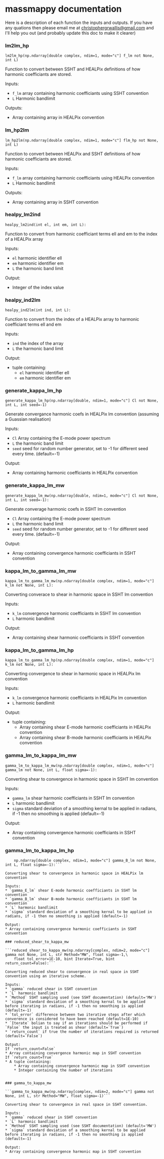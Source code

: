 # massmappy documentation

Here is a description of each function the inputs and outputs. If you have any quations then please email me at christophergrwallis@gmail.com and I'll help you out (and probably update this doc to make it clearer)

### lm2lm_hp

```lm2lm_hp(np.ndarray[double complex, ndim=1, mode="c"] f_lm not None, int L)```

Function to convert between SSHT and HEALPix definitions of how harmonic coefficiants are stored.

Inputs:
* `f_lm` array containing harmonic coefficiants using SSHT convention
* `L` Harmonic bandlimit

Outputs:
* Array containing array in HEALPix convention


### lm_hp2lm

```lm_hp2lm(np.ndarray[double complex, ndim=1, mode="c"] flm_hp not None, int L)```

Function to convert between HEALPix and SSHT definitions of how harmonic coefficiants are stored.

Inputs:
* `f_lm` array containing harmonic coefficiants using HEALPix convention
* `L` Harmonic bandlimit

Outputs:
* Array containing array in SSHT convention

### healpy_lm2ind

```healpy_lm2ind(int el, int em, int L):```

Function to convert from harmonic coefficiant terms ell and em to the index of a HEALPix array

Inputs:
* `el` harmonic identifier ell
* `em` harmonic identifier em
* `L` the harmonic band limit

Output:
* Integer of the index value

### healpy_ind2lm

```healpy_ind2lm(int ind, int L):```

Function to convert from the index of a HEALPix array to harmonic coefficiant terms ell and em 

Inputs:
* `ind` the index of the array
* `L` the harmonic band limit

Output:
* tuple containing:
    * `el` harmonic identifier ell
    * `em` harmonic identifier em


### generate_kappa_lm_hp

```generate_kappa_lm_hp(np.ndarray[double, ndim=1, mode="c"] Cl not None, int L, int seed=-1)```

Generate convergance harmonic coefs in HEALPix lm convention (assuming a Guassian realisation)

Inputs:
* `Cl` Array containing the E-mode power spectrum
* `L` the harmonic band limit
* `seed` seed for random number generator, set to -1 for different seed every time. (default=-1)
    
Output:
* Array containing harmonic coefficiants in HEALPix convention

### generate_kappa_lm_mw

```generate_kappa_lm_mw(np.ndarray[double, ndim=1, mode="c"] Cl not None, int L, int seed=-1):```

Generate converage harmonic coefs in SSHT lm convention


* `Cl` Array containing the E-mode power spectrum
* `L` the harmonic band limit
* `seed` seed for random number generator, set to -1 for different seed every time. (default=-1)
    
Output:
* Array containing convergence harmonic coefficiants in SSHT convention

### kappa_lm_to_gamma_lm_mw

```kappa_lm_to_gamma_lm_mw(np.ndarray[double complex, ndim=1, mode="c"] k_lm not None, int L):```

Converting converace to shear in harmonic space in SSHT lm convention

Inputs:
* `k_lm` convergence  harmonic coefficiants in SSHT lm convention
* `L` harmonic bandlimit

Output:
* Array containing shear harmonic coefficiants in SSHT convention

### kappa_lm_to_gamma_lm_hp

```kappa_lm_to_gamma_lm_hp(np.ndarray[double complex, ndim=1, mode="c"] k_lm not None, int L):```

Converting convergence to shear in harmonic space in HEALPix lm convention
 
Inputs:
* `k_lm` convergence  harmonic coefficiants in HEALPix lm convention
* `L` harmonic bandlimit

Output:
* tuple containing:
    * Array containing shear E-mode harmonic coefficiants in HEALPix convention
    * Array containing shear B-mode harmonic coefficiants in HEALPix convention

### gamma_lm_to_kappa_lm_mw

```gamma_lm_to_kappa_lm_mw(np.ndarray[double complex, ndim=1, mode="c"] gamma_lm not None, int L, float sigma=-1):```

Converting shear to convergence in harmonic space in SSHT lm convention

Inputs:
* `gamma_lm` shear harmonic coefficiants in SSHT lm convention
* `L` harmonic bandlimit
* `sigma` standard deviation of a smoothing kernal to be applied in radians, if -1 then no smoothing is applied (default=-1)

Output:
* Array containing convergence harmonic coefficiants in SSHT convention

### gamma_lm_to_kappa_lm_hp

```gamma_lm_to_kappa_lm_hp(np.ndarray[double complex, ndim=1, mode="c"] gamma_E_lm not None, \
    np.ndarray[double complex, ndim=1, mode="c"] gamma_B_lm not None, int L, float sigma=-1):```

Converting shear to convergence in harmonic space in HEALPix lm convention

Inputs:
* `gamma_E_lm` shear E-mode harmonic coefficiants in SSHT lm convention
* `gamma_B_lm` shear B-mode harmonic coefficiants in SSHT lm convention
* `L` harmonic bandlimit
* `sigma` standard deviation of a smoothing kernal to be applied in radians, if -1 then no smoothing is applied (default=-1)

Output:
* Array containing convergence harmonic coefficiants in SSHT convention

### reduced_shear_to_kappa_mw

```reduced_shear_to_kappa_mw(np.ndarray[complex, ndim=2, mode="c"] gamma not None, int L, str Method="MW", float sigma=-1,\
    float tol_error=1E-10, bint Iterate=True, bint return_count=False):```

Converting reduced shear to convergence in real space in SSHT convention using an iterative scheme.

Inputs:
* `gamma` reduced shear in SSHT convention
* `L` harmonic bandlimit
* `Method` SSHT sampling used (see SSHT documentation) (default='MW')
* `sigma` standard deviation of a smoothing kernal to be applied before iterating in radians, if -1 then no smoothing is applied (default=-1)
* `tol_error` difference between two iterative steps after which converence is considered to have been reached (default=1E-10)
* `Iterate` bolian to say if an iterations should be performed if `False` the input is treated as shear (default=`True`)
* `return_count` if true the number of iterations required is returned (default=`False`)

Output:
If `return_count=False`
* Array containing convergence harmonic map in SSHT convention
If `return_count=True`
* A tuple containing:
    * Array containing convergence harmonic map in SSHT convention
    * Integer containing the number of iterations


### gamma_to_kappa_mw

```gamma_to_kappa_mw(np.ndarray[complex, ndim=2, mode="c"] gamma not None, int L, str Method="MW", float sigma=-1)```

Converting shear to convergence in real space in SSHT convention.

Inputs:
* `gamma` reduced shear in SSHT convention
* `L` harmonic bandlimit
* `Method` SSHT sampling used (see SSHT documentation) (default='MW')
* `sigma` standard deviation of a smoothing kernal to be applied before iterating in radians, if -1 then no smoothing is applied (default=-1)

Output:
* Array containing convergence harmonic map in SSHT convention
